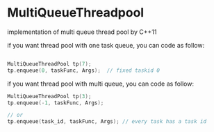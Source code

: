 # MultiQueueThreadpool

implementation of multi queue thread pool by C++11

if you want thread pool with one task queue, you can code as follow:
```cpp

MultiQueueThreadPool tp(7);
tp.enqueue(0, taskFunc, Args);  // fixed taskid 0

```

if you want thread pool with multi queue, you can code as follow:

```cpp
MultiQueueThreadPool tp(3);
tp.enqueue(-1, taskFunc, Args);

// or
tp.enqueue(task_id, taskFunc, Args); // every task has a task id
``` 
